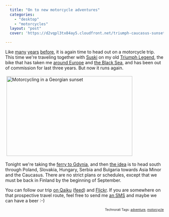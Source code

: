 ```yaml
---
  title: "On to new motorcycle adventures"
  categories: 
    - "desktop"
    - "motorcycles"
  layout: "post"
  cover: 'https://d2vqpl3tx84ay5.cloudfront.net/triumph-caucasus-sunset.jpg'

---
```

<p>
Like <a href="http://www.routamc.org/">many</a> <a href="http://www.deathmonkey.org/">years</a> <a href="http://bergie.iki.fi/blog/when_a_holiday_gets-interesting/">before</a>, it is again time to head out on a motorcycle trip. This time we're traveling together with <a href="http://www.qaiku.com/home/ihmis-suski/">Suski</a> on my old <a href="http://www.flickr.com/photos/bergie/tags/triumph">Triumph Legend</a>, the bike that has taken me <a href="http://www.routamc.org/journal/europe-motorcycle-tour-2002/">around Europe</a> and <a href="http://www.flickr.com/photos/bergie/sets/72157601177213555/">the Black Sea</a>, and has been out of commission for last three years. But now it runs again.
</p><p>
<img src="https://d2vqpl3tx84ay5.cloudfront.net/triumph-caucasus-sunset.jpg" height="254" width="400" border="0" hspace="4" vspace="4" alt="Motorcycling in a Georgian sunset" title="Motorcycling in a Georgian sunset" />
</p><p>
Tonight we're taking the <a href="http://www.finnlines.com/index.php/passenger_eng/routes_and_timetables/gdynia_helsinki">ferry to Gdynia</a>, and then <a href="http://www.dopplr.com/traveller/bergie">the idea</a> is to head south through Poland, Slovakia, Hungary, Serbia and Bulgaria towards Asia Minor and the Caucasus. There are no strict plans or schedules, except that we must be back in Finland by the beginning of September.
</p><p>
You can follow our trip <a href="http://www.qaiku.com/home/bergie/">on Qaiku</a> (<a href="http://www.qaiku.com/feeds/qaikus/1de04e7a425656e04e711de8b8b03b7a324e879e879">feed</a>) and <a href="http://www.flickr.com/photos/bergie/">Flickr</a>. If you are somewhere on that prospective travel route, feel free to send me <a href="http://bergie.iki.fi/">an SMS</a> and maybe we can have a beer :-)
</p>
<p style="text-align:right;font-size:10px;">Technorati Tags: <a href="http://www.technorati.com/tag/adventure" rel="tag">adventure</a>, <a href="http://www.technorati.com/tag/motorcycle" rel="tag">motorcycle</a></p>
